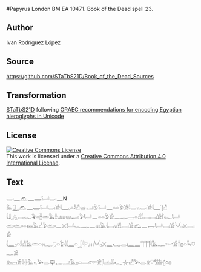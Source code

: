 #Papyrus London BM EA 10471. Book of the Dead spell 23.

## Author 

Ivan Rodríguez López

## Source 

https://github.com/STaTbS21D/Book_of_the_Dead_Sources

## Transformation 

[STaTbS21D](https://statbs21d.github.io/) following [ORAEC recommendations for encoding Egyptian hieroglyphs in Unicode](https://github.com/oraec/recommendations-encoding-hieroglyphs)

## License 

<a rel="license" href="http://creativecommons.org/licenses/by/4.0/"><img alt="Creative Commons License" style="border-width:0" src="https://i.creativecommons.org/l/by/4.0/88x31.png" /></a><br />This work is licensed under a <a rel="license" href="http://creativecommons.org/licenses/by/4.0/">Creative Commons Attribution 4.0 International License</a>.

## Text 

<hiero><rubrum>𓂋𓏤𓈖𓃹𓈖𓉿𓂡𓂋𓏤𓈖</rubrum>N<br>
𓅓𓊻𓃹𓈖𓉿𓂡𓂋𓏤𓀀𓇋𓈖𓊪𓏏𓎛𓀭𓊠𓂝𓅱𓂡𓈖𓏏𓏏𓅱𓀀𓇋𓂋𓏭𓂋𓏤𓀀𓇋𓈖𓊹𓀭<br>
𓇋𓇍𓂻𓂋𓆑𓅝𓏏𓐢𓏛𓅓𓎛𓂓𓏥𓊠𓂝𓅱𓂡𓈖𓏏𓏏𓅱𓀀𓈖𓊃𓈙𓏏𓀭𓇋𓂋𓂋𓏤𓀀𓍙𓆑𓂡<br>
𓂧𓂧𓏏𓍃𓅓𓀭𓅱𓂧𓈖𓏴𓂡𓆑𓊃𓈖𓏥𓅓𓇋𓂋𓏭𓀺𓂋𓏤𓀀𓃹𓈖𓉿𓂡𓂋𓏤𓀀𓄋𓊪𓏴𓂋𓏤𓀀<br>
𓇋𓈖𓊪𓏏𓎛𓀭𓅓𓏛𓏏𓏤𓆑𓈔𓏏𓅱𓇋𓇋𓈖𓏏𓃀𓇋𓎺𓈒𓏥𓄋𓊪𓏴𓈖𓆑𓂋𓏤𓈖𓈖𓊹𓊹𓊹𓇋𓅓𓊃𓏌𓎡𓀀𓌂𓐍𓏏𓆗𓈞𓊃𓀂<br>
𓁷𓏤𓐞𓏤𓀀𓇋𓏶𓅓𓏭𓅨𓂋𓊡𓉻𓂝𓅓𓊪𓏏𓇯𓏌𓎡𓀀𓋴𓐟𓇋𓇋𓆑𓇼𓏤𓀭𓅨𓂋𓁷𓄣𓅢𓉺𓏌𓊖<br></hiero>